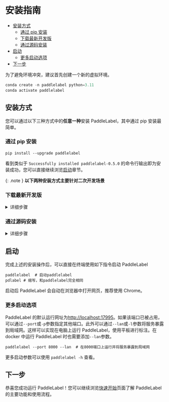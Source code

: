 

# 安装指南

<!-- TOC -->

- [安装方式](#%E5%AE%89%E8%A3%85%E6%96%B9%E5%BC%8F)
    - [通过 pip 安装](#%E9%80%9A%E8%BF%87-pip-%E5%AE%89%E8%A3%85)
    - [下载最新开发版](#%E4%B8%8B%E8%BD%BD%E6%9C%80%E6%96%B0%E5%BC%80%E5%8F%91%E7%89%88)
    - [通过源码安装](#%E9%80%9A%E8%BF%87%E6%BA%90%E7%A0%81%E5%AE%89%E8%A3%85)
- [启动](#%E5%90%AF%E5%8A%A8)
    - [更多启动选项](#%E6%9B%B4%E5%A4%9A%E5%90%AF%E5%8A%A8%E9%80%89%E9%A1%B9)
- [下一步](#%E4%B8%8B%E4%B8%80%E6%AD%A5)

<!-- /TOC -->

为了避免环境冲突，建议首先创建一个新的虚拟环境。

```python
conda create -n paddlelabel python=3.11
conda activate paddlelabel
```

## 安装方式

您可以通过以下三种方式中的**任意一种**安装 PaddleLabel，其中通过 pip 安装最简单。

### 通过 pip 安装

```shell
pip install --upgrade paddlelabel
```

看到类似于 `Successfully installed paddlelabel-0.5.0` 的命令行输出即为安装成功，您可以直接继续浏览[启动](#%E5%90%AF%E5%8A%A8)章节。

{: .note }
**以下两种安装方式主要针对二次开发场景**

### 下载最新开发版

<details> <summary markdown="span">详细步骤</summary>
每当 PaddleLabel 的代码有更新，项目的 Github Action 脚本都会构建一个反映最新版代码的安装包。这一安装包未经过全面测试，因此很可能存在一些问题，仅推荐为尝试最新版本使用。其中可能修复了一些 pypi 版本中存在的问题，添加了一些新功能或进行了一些性能提升。

下载方式为

1. 访问 [Action 执行记录网页](https://github.com/PaddleCV-SIG/PaddleLabel/actions/workflows/build.yml)
2. 选择最上面（最新）的一条记录，点击进入
   ![](/doc/CN/assets/action-1.png)
3. 滑到页面最下方，点击下载 PaddleLabel_built_package 压缩包
   ![1](https://user-images.githubusercontent.com/29757093/201905747-a2b0901c-9331-4a90-b4ae-44c855314810.jpg)
4. 解压该压缩包，之后执行

```shell
pip install [解压出的.whl文件名，如 paddlelabel-0.5.0-py3-none-any.whl ]
```

</details>

### 通过源码安装

<details> <summary markdown='span'>详细步骤</summary>
以下命令行命令（主要是cp，mv）针对bash命令行。每步的作用都有说明，在其他操作系统上可以文件管理器替代移动文件命令。

1. 首先需要将后端代码克隆到本地
```shell
git clone https://github.com/PaddleCV-SIG/PaddleLabel
```
2. 接下来需要克隆并构建前端，构建前请确保安装了 [Node.js](https://nodejs.org/en/) 和 npm
```shell
git clone https://github.com/PaddleCV-SIG/PaddleLabel-Frontend
cd PaddleLabel-Frontend
npm install --location=global yarn
yarn
npm run build
```
3. 将构建好的前端部分，`PaddleLabel-Frontend/dist/` 目录下所有文件复制到 `PaddleLabel/paddlelabel/static/` 目录中
```shell
cd ../PaddleLabel/
mkdir paddlelabel/static/
cp -r ../PaddleLabel-Frontend/dist/* paddlelabel/static/
```
4. 安装 PaddleLabel 或不安装直接启动
```shell
# 在PaddleLabel目录下
python setup.py install # 安装PaddleLabel

python -m paddlelabel # 不安装直接启动
```
</details>

## 启动

完成上述的安装操作后，可以直接在终端使用如下指令启动 PaddleLabel

```shell
paddlelabel  # 启动paddlelabel
pdlabel # 缩写，和paddlelabel完全相同
```

启动后 PaddleLabel 会自动在浏览器中打开网页，推荐使用 Chrome。

### 更多启动选项

PaddleLabel 的默认运行网址为[http://localhost:17995](http://localhost:17995)。如果该端口已被占用，可以通过`--port`或`-p`参数指定其他端口。此外可以通过`--lan`或`-l`参数将服务暴露到局域网。这样可以实现在电脑上运行 PaddleLabel，使用平板进行标注。在 docker 中运行 PaddleLabel 时也需要添加`--lan`参数。

```shell
paddlelabel --port 8000 --lan  # 在8000端口上运行并将服务暴露到局域网
```

更多启动参数可以使用 `paddlelabel -h` 查看。

## 下一步

恭喜您成功运行 PaddleLabel！您可以继续浏览[快速开始](./quick_start.html)页面了解 PaddleLabel 的主要功能和使用流程。
